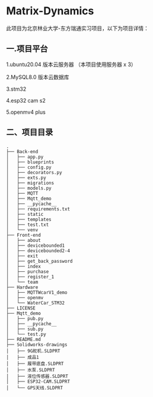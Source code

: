 # Matrix-Dynamics

此项目为北京林业大学-东方瑞通实习项目，以下为项目详情：

## 一.项目平台

1.ubuntu20.04 版本云服务器 （本项目使用服务器 x 3）

2.MySQL8.0 版本云数据库

3.stm32

4.esp32 cam s2

5.openmv4 plus

## 二、项目目录


```
.
├── Back-end
│   ├── app.py
│   ├── blueprints
│   ├── config.py
│   ├── decorators.py
│   ├── exts.py
│   ├── migrations
│   ├── models.py
│   ├── MQTT
│   ├── Mqtt_demo
│   ├── __pycache__
│   ├── requirements.txt
│   ├── static
│   ├── templates
│   ├── test.txt
│   └── venv
├── Front-end
│   ├── about
│   ├── devicebounded1
│   ├── devicebounded2-4
│   ├── exit
│   ├── get_back_password
│   ├── index
│   ├── purchase
│   ├── register_1
│   └── team
├── Hardware
│   ├── MQTTWcarV1_demo
│   ├── openmv
│   └── WaterCar_STM32
├── LICENSE
├── Mqtt_demo
│   ├── pub.py
│   ├── __pycache__
│   ├── sub.py
│   └── test.py
├── README.md
├── Solidworks-drawings
│   ├── 9G舵机.SLDPRT
│   ├── 成品1
│   ├── 履带底盘.SLDPRT
│   ├── 水泵.SLDPRT
│   ├── 液位传感器.SLDPRT
│   ├── ESP32-CAM.SLDPRT
│   └── GPS天线.SLDPRT

```
